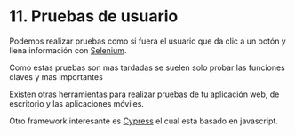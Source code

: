 # 11. Pruebas de usuario

Podemos realizar pruebas como si fuera el usuario que da clic a un botón y llena información con [Selenium](https://www.seleniumhq.org).

Como estas pruebas son mas tardadas se suelen solo probar las funciones claves y mas importantes

Existen otras herramientas  para realizar pruebas de tu aplicación web, de escritorio y las aplicaciones móviles.

Otro framework interesante es [Cypress](https://www.cypress.io) el cual esta basado en javascript.




